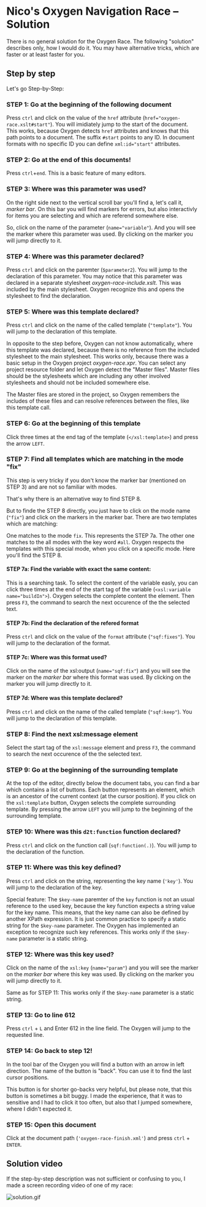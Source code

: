 # Nico's Oxygen Navigation Race – Solution

There is no general solution for the Oxygen Race. The following "solution" describes only, how I would do it. You may have alternative tricks, which are faster or at least faster for you.

## Step by step

Let's go Step-by-Step:

### STEP 1: Go at the beginning of the following document

Press `ctrl` and click on the value of the `href` attribute (`href="oxygen-race.xslt#start"`). You will imidiately jump to the start of the document. This works, because Oxygen detects `href` attributes and knows that this path points to a document. The suffix `#start` points to any ID. In document formats with no specific ID you can define `xml:id="start"` attributes.

### STEP 2: Go at the end of this documents!

Press `ctrl`+`end`.
This is a basic feature of many editors. 

### STEP 3: Where was this parameter was used?

On the right side next to the vertical scroll bar you'll find a, let's call it, *marker bar*. On this bar you will find markers for errors, but also interactivly for items you are selecting and which are referend somewhere else.

So, click on the name of the parameter (`name="variable"`). And you will see the marker where this parameter was used. By clicking on the marker you will jump directly to it. 

### STEP 4: Where was this parameter declared?

Press `ctrl` and click on the paremter (`$parameter2`). You will jump to the declaration of this parameter. You may notice that this parameter was declared in a separate stylesheet *oxygen-race-include.xslt*. This was included by the main stylesheet. Oxygen recognize this and opens the stylesheet to find the declaration.

### STEP 5: Where was this template declared?

Press `ctrl` and click on the name of the called template (`"template"`). You will jump to the declaration of this template.

In opposite to the step before, Oxygen can not know automatically, where this template was declared, because there is no reference from the included stylesheet to the main stylesheet. This works only, because there was a basic setup in the Oxygen project *oxygen-race.xpr*. You can select any project resource folder and let Oxygen detect the "Master files". Master files should be the stylesheets which are including any other involved stylesheets and should not be included somewhere else. 

The Master files are stored in the project, so Oxygen remembers the includes of these files and can resolve references between the files, like this template call.

### STEP 6: Go at the beginning of this template

Click three times at the end tag of the template (`</xsl:template>`) and press the arrow `LEFT`.

### STEP 7: Find all templates which are matching in the mode "fix"

This step is very tricky if you don't know the marker bar (mentioned on STEP 3) and are not so familiar with modes.

That's why there is an alternative way to find STEP 8.

But to finde the STEP 8 directly, you just have to click on the mode name (`"fix"`) and click on the markers in the marker bar. There are two templates which are matching:

One matches to the mode `fix`. This represents the STEP 7a.
The other one matches to the all modes with the key word `#all`. Oxygen respects the templates with this special mode, when you click on a specific mode. Here you'll find the STEP 8.

#### STEP 7a: Find the variable with exact the same content:

This is a searching task. To select the content of the variable easly, you can click three times at the end of the start tag of the variable (`<xsl:variable name="buildIn">`). Oxygen selects the complete content the element. Then press `F3`, the command to search the next occurence of the the selected text.

#### STEP 7b: Find the declaration of the refered format

Press `ctrl` and click on the value of the `format` attribute (`"sqf:fixes"`). You will jump to the declaration of the format.

#### STEP 7c: Where was this format used?

Click on the name of the xsl:output (`name="sqf:fix"`) and you will see the marker on the *marker bar* where this format was used. By clicking on the marker you will jump directly to it.

#### STEP 7d: Where was this template declared?

Press `ctrl` and click on the name of the called template (`"sqf:keep"`). You will jump to the declaration of this template.

### STEP 8: Find the next xsl:message element

Select the start tag of the `xsl:message` element and press `F3`, the command to search the next occurence of the the selected text.

### STEP 9: Go at the beginning of the surrounding template

At the top of the editor, directly below the document tabs, you can find a bar which contains a list of buttons. Each button represents an element, which is an ancestor of the current context (at the cursor position). If you click on the `xsl:template` button, Oxygen selects the complete surrounding template. By pressing the arrow `LEFT` you will jump to the beginning of the surrounding template.  

### STEP 10: Where was this `d2t:function` function declared?

Press `ctrl` and click on the function call (`sqf:function(.)`). You will jump to the declaration of the function.

### STEP 11: Where was this key defined?

Press `ctrl` and click on the string, representing the key name (`'key'`). You will jump to the declaration of the key.

Special feature: The `$key-name` paremter of the `key` function is not an usual reference to the used key, because the key function expects a string value for the key name. This means, that the key name can also be defined by another XPath expression. It is just common practice to specify a static string for the `$key-name` parameter. The Oxygen has implemented an exception to recognize such key references. This works only if the `$key-name` parameter is a static string. 

### STEP 12: Where was this key used?

Click on the name of the `xsl:key` (`name="param"`) and you will see the marker on the *marker bar* where this key was used. By clicking on the marker you will jump directly to it.

Same as for STEP 11: This works only if the `$key-name` parameter is a static string.

### STEP 13: Go to line 612

Press `ctrl` + `L` and Enter 612 in the line field. The Oxygen will jump to the requested line.

### STEP 14: Go back to step 12!

In the tool bar of the Oxygen you will find a button with an arrow in left direction. The name of the button is "back". You can use it to find the last cursor positions.

This button is for shorter go-backs very helpful, but please note, that this button is sometimes a bit buggy. I made the experience, that it was to sensitive and I had to click it too often, but also that I jumped somewhere, where I didn't expected it. 

### STEP 15: Open this document

Click at the document path (`'oxygen-race-finish.xml'`) and press `ctrl` + `ENTER`.

## Solution video

If the step-by-step description was not sufficient or confusing to you, I made a screen recording video of one of my race:

![solution.gif](solution.gif)


